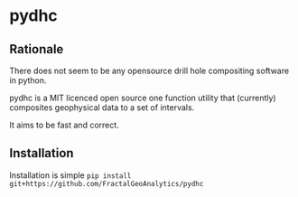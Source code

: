 # pydhc
## Rationale
There does not seem to be any opensource drill hole compositing software in python.

pydhc is a MIT licenced open source one function utility that (currently) composites geophysical data to a set of intervals.

It aims to be fast and correct.

## Installation
Installation is simple
```pip install git+https://github.com/FractalGeoAnalytics/pydhc```

